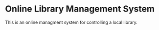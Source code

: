 # Online Library Management System

This is an online managment system for controlling a local library.
